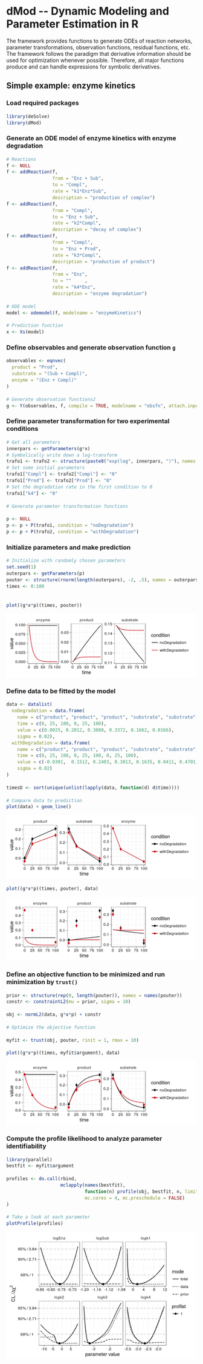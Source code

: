 # dMod -- Dynamic Modeling and Parameter Estimation in R

The framework provides functions to generate ODEs of reaction networks, parameter transformations, observation functions, residual functions, etc. The framework follows the paradigm that derivative information should be used for optimization whenever possible. Therefore, all major functions produce and can handle expressions for symbolic derivatives.

## Simple example: enzyme kinetics

### Load required packages

```r
library(deSolve)
library(dMod)
```

### Generate an ODE model of enzyme kinetics with enzyme degradation

```r
# Reactions
f <- NULL
f <- addReaction(f, 
                 from = "Enz + Sub", 
                 to = "Compl", 
                 rate = "k1*Enz*Sub",
                 description = "production of complex")
f <- addReaction(f, 
                 from = "Compl", 
                 to = "Enz + Sub", 
                 rate = "k2*Compl",
                 description = "decay of complex")
f <- addReaction(f, 
                 from = "Compl", 
                 to = "Enz + Prod", 
                 rate = "k3*Compl",
                 description = "production of product")
f <- addReaction(f, 
                 from = "Enz", 
                 to = ""     , 
                 rate = "k4*Enz",
                 description = "enzyme degradation")

# ODE model
model <- odemodel(f, modelname = "enzymeKinetics")

# Prediction function
x <- Xs(model)
```

### Define observables and generate observation function `g`

```r
observables <- eqnvec(
  product = "Prod", 
  substrate = "(Sub + Compl)", 
  enzyme = "(Enz + Compl)"
)

# Generate observation functions2
g <- Y(observables, f, compile = TRUE, modelname = "obsfn", attach.input = FALSE)
```

### Define parameter transformation for two experimental conditions

```r
# Get all parameters
innerpars <- getParameters(g*x)
# Symbolically write down a log-transform
trafo1 <- trafo2 <- structure(paste0("exp(log", innerpars, ")"), names = innerpars)
# Set some initial parameters
trafo1["Compl"] <- trafo2["Compl"] <- "0"
trafo1["Prod"] <- trafo2["Prod"] <- "0"
# Set the degradation rate in the first condition to 0
trafo1["k4"] <- "0"

# Generate parameter transformation functions

p <- NULL
p <- p + P(trafo1, condition = "noDegradation")
p <- p + P(trafo2, condition = "withDegradation")
```

### Initialize parameters and make prediction

```r
# Initialize with randomly chosen parameters
set.seed(1)
outerpars <- getParameters(p)
pouter <- structure(rnorm(length(outerpars), -2, .5), names = outerpars)
times <- 0:100


plot((g*x*p)(times, pouter))
```

![](README_files/figure-html/prediction-1.png)

### Define data to be fitted by the model

```r
data <- datalist(
  noDegradation = data.frame(
    name = c("product", "product", "product", "substrate", "substrate", "substrate"),
    time = c(0, 25, 100, 0, 25, 100),
    value = c(0.0025, 0.2012, 0.3080, 0.3372, 0.1662, 0.0166),
    sigma = 0.02),
  withDegradation = data.frame(
    name = c("product", "product", "product", "substrate", "substrate", "substrate", "enzyme", "enzyme", "enzyme"),
    time = c(0, 25, 100, 0, 25, 100, 0, 25, 100),
    value = c(-0.0301,  0.1512, 0.2403, 0.3013, 0.1635, 0.0411, 0.4701, 0.2001, 0.0383),
    sigma = 0.02)
)

timesD <- sort(unique(unlist(lapply(data, function(d) d$time))))

# Compare data to prediction
plot(data) + geom_line()
```

![](README_files/figure-html/data-1.png)

```r
plot((g*x*p)(times, pouter), data)
```

![](README_files/figure-html/data-2.png)

### Define an objective function to be minimized and run minimization by `trust()`

```r
prior <- structure(rep(0, length(pouter)), names = names(pouter))
constr <- constraintL2(mu = prior, sigma = 10)

obj <- normL2(data, g*x*p) + constr

# Optimize the objective function

myfit <- trust(obj, pouter, rinit = 1, rmax = 10)

plot((g*x*p)(times, myfit$argument), data)
```

![](README_files/figure-html/trust-1.png)


### Compute the profile likelihood to analyze parameter identifiability

```r
library(parallel)
bestfit <- myfit$argument

profiles <- do.call(rbind, 
                    mclapply(names(bestfit), 
                             function(n) profile(obj, bestfit, n, limits = c(-10, 10)), 
                             mc.cores = 4, mc.preschedule = FALSE)
)

# Take a look at each parameter
plotProfile(profiles)
```

![](README_files/figure-html/profiles-1.png)


